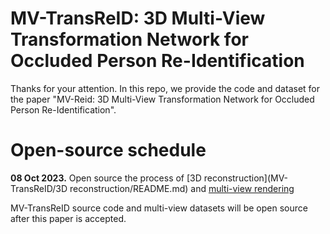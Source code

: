 
# MV-TransReID: 3D Multi-View Transformation Network for Occluded Person Re-Identification 

Thanks for your attention. In this repo, we provide the code and dataset for the paper "MV-Reid: 3D Multi-View Transformation Network for Occluded Person Re-Identification".



# Open-source  schedule


**08 Oct 2023.** Open source the process of [3D reconstruction](MV-TransReID/3D reconstruction/README.md) and [multi-view rendering]()




 MV-TransReID source code and multi-view datasets will be open source after this paper is accepted.
